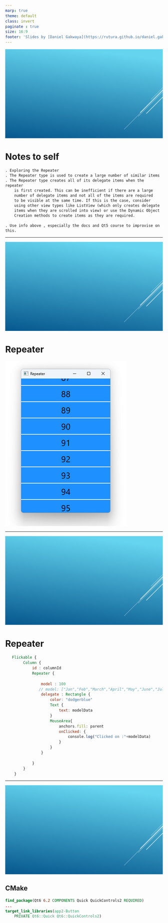 ```yaml
---
marp: true
theme: default
class: invert
paginate : true
size: 16:9
footer: 'Slides by [Daniel Gakwaya](https://rutura.github.io/daniel.gakwaya/) at [LearnQtGuide](https://www.learnqt.guide/)'
---
```

![bg](images/slide_background.png)
# Notes to self
    . Exploring the Repeater
    . The Repeater type is used to create a large number of similar items
    . The Repeater type creates all of its delegate items when the repeater
        is first created. This can be inefficient if there are a large
        number of delegate items and not all of the items are required
        to be visible at the same time. If this is the case, consider
        using other view types like ListView (which only creates delegate
        items when they are scrolled into view) or use the Dynamic Object
        Creation methods to create items as they are required.

    . Use info above , especially the docs and Qt5 course to improvise on this.

    
---
![bg](images/slide_background.png)
# Repeater
![](images/1.png)

---
![bg](images/slide_background.png)
# Repeater
```qml
   Flickable {
        Column {
            id : columnId
            Repeater {

                model : 100
               // model: ["Jan","Feb","March","April","May","June","July","Aug","Sept","Oct","Nov","Dec"]
                delegate : Rectangle {
                    color: "dodgerblue"
                    Text {
                        text: modelData
                    }
                    MouseArea{
                        anchors.fill: parent
                        onClicked: {
                            console.log("Clicked on :"+modelData)
                        }
                    }
                }

            }
        }
    }
```
---

![bg](images/slide_background.png)
## CMake
```cmake
find_package(Qt6 6.2 COMPONENTS Quick QuickControls2 REQUIRED)
...
target_link_libraries(app2-Button
    PRIVATE Qt6::Quick Qt6::QuickControls2)

```

